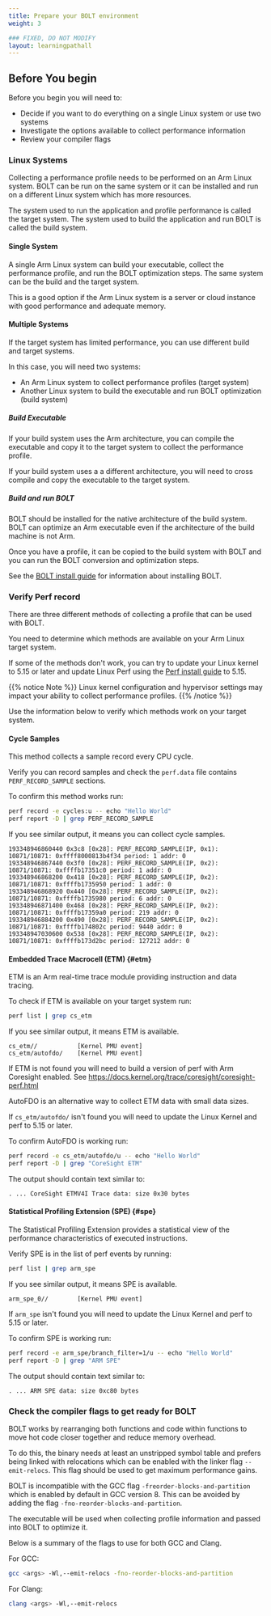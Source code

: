 ```yaml
---
title: Prepare your BOLT environment
weight: 3

### FIXED, DO NOT MODIFY
layout: learningpathall
---
```


## Before You begin

Before you begin you will need to:
- Decide if you want to do everything on a single Linux system or use two systems
- Investigate the options available to collect performance information
- Review your compiler flags 

### Linux Systems

Collecting a performance profile needs to be performed on an Arm Linux system. BOLT can be run on the same system or it can be installed and run on a different Linux system which has more resources.

The system used to run the application and profile performance is called the target system. The system used to build the application and run BOLT is called the build system. 

#### Single System

A single Arm Linux system can build your executable, collect the performance profile, and run the BOLT optimization steps. The same system can be the build and the target system.

This is a good option if the Arm Linux system is a server or cloud instance with good performance and adequate memory. 

#### Multiple Systems

If the target system has limited performance, you can use different build and target systems.

In this case, you will need two systems: 
- An Arm Linux system to collect performance profiles (target system)
- Another Linux system to build the executable and run BOLT optimization (build system)

##### Build Executable

If your build system uses the Arm architecture, you can compile the executable and copy it to the target system to collect the performance profile.

If your build system uses a a different architecture, you will need to cross compile and copy the executable to the target system. 

##### Build and run BOLT

BOLT should be installed for the native architecture of the build system. BOLT can optimize an Arm executable even if the architecture of the build machine is not Arm.

Once you have a profile, it can be copied to the build system with BOLT and you can run the BOLT conversion and optimization steps.

See the [BOLT install guide](/install-guides/bolt) for information about installing BOLT.

### Verify Perf record

There are three different methods of collecting a profile that can be used with BOLT. 

You need to determine which methods are available on your Arm Linux target system. 

If some of the methods don't work, you can try to update your Linux kernel to 5.15 or later and update Linux Perf using the [Perf install guide](/install-guides/perf/) to 5.15.

{{% notice Note %}}
Linux kernel configuration and hypervisor settings may impact your ability to collect performance profiles.
{{% /notice %}}

Use the information below to verify which methods work on your target system. 

#### Cycle Samples

This method collects a sample record every CPU cycle. 

Verify you can record samples and check the `perf.data` file contains `PERF_RECORD_SAMPLE` sections.

To confirm this method works run:

```bash { target="ubuntu:latest" }
perf record -e cycles:u -- echo "Hello World"
perf report -D | grep PERF_RECORD_SAMPLE
```

If you see similar output, it means you can collect cycle samples.

```output
193348946860440 0x3c8 [0x28]: PERF_RECORD_SAMPLE(IP, 0x1): 10871/10871: 0xffff8000813b4f34 period: 1 addr: 0
193348946867440 0x3f0 [0x28]: PERF_RECORD_SAMPLE(IP, 0x2): 10871/10871: 0xffffb17351c0 period: 1 addr: 0
193348946868200 0x418 [0x28]: PERF_RECORD_SAMPLE(IP, 0x2): 10871/10871: 0xffffb1735950 period: 1 addr: 0
193348946868920 0x440 [0x28]: PERF_RECORD_SAMPLE(IP, 0x2): 10871/10871: 0xffffb1735980 period: 6 addr: 0
193348946871400 0x468 [0x28]: PERF_RECORD_SAMPLE(IP, 0x2): 10871/10871: 0xffffb17359a0 period: 219 addr: 0
193348946884200 0x490 [0x28]: PERF_RECORD_SAMPLE(IP, 0x2): 10871/10871: 0xffffb174802c period: 9440 addr: 0
193348947030600 0x538 [0x28]: PERF_RECORD_SAMPLE(IP, 0x2): 10871/10871: 0xffffb173d2bc period: 127212 addr: 0
```

#### Embedded Trace Macrocell (ETM) {#etm} 

ETM is an Arm real-time trace module providing instruction and data tracing.

To check if ETM is available on your target system run: 

```bash { target="ubuntu:latest" }
perf list | grep cs_etm
```

If you see similar output, it means ETM is available. 

```output
cs_etm//           [Kernel PMU event]
cs_etm/autofdo/    [Kernel PMU event]
```

If ETM is not found you will need to build a version of perf with Arm Coresight enabled. See https://docs.kernel.org/trace/coresight/coresight-perf.html

AutoFDO is an alternative way to collect ETM data with small data sizes. 

If `cs_etm/autofdo/` isn't found you will need to update the Linux Kernel and perf to 5.15 or later.

To confirm AutoFDO is working run:

```bash { target="ubuntu:latest" }
perf record -e cs_etm/autofdo/u -- echo "Hello World"
perf report -D | grep "CoreSight ETM"
```

The output should contain text similar to:

```output
. ... CoreSight ETMV4I Trace data: size 0x30 bytes
```

#### Statistical Profiling Extension (SPE) {#spe}

The Statistical Profiling Extension provides a statistical view of the performance characteristics of executed instructions.

Verify SPE is in the list of perf events by running:

```bash { target="ubuntu:latest" }
perf list | grep arm_spe
```

If you see similar output, it means SPE is available. 

```output
arm_spe_0//        [Kernel PMU event]
```

If `arm_spe` isn't found you will need to update the Linux Kernel and perf to 5.15 or later.

To confirm SPE is working run:

```bash { target="ubuntu:latest" }
perf record -e arm_spe/branch_filter=1/u -- echo "Hello World"
perf report -D | grep "ARM SPE"
```

The output should contain text similar to:

```output
. ... ARM SPE data: size 0xc80 bytes
```

### Check the compiler flags to get ready for BOLT

BOLT works by rearranging both functions and code within functions to move hot code closer together and reduce memory overhead.

To do this, the binary needs at least an unstripped symbol table and prefers being linked with relocations which can be enabled with the linker flag `--emit-relocs`. This flag should be used to get maximum performance gains.

BOLT is incompatible with the GCC flag `-freorder-blocks-and-partition` which is enabled by default in GCC version 8. This can be avoided by adding the flag `-fno-reorder-blocks-and-partition`.

The executable will be used when collecting profile information and passed into BOLT to optimize it.

Below is a summary of the flags to use for both GCC and Clang.

For GCC:

```bash
gcc <args> -Wl,--emit-relocs -fno-reorder-blocks-and-partition
```

For Clang:

```bash
clang <args> -Wl,--emit-relocs
```